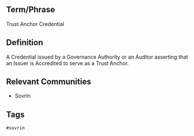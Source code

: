 ## Term/Phrase
Trust Anchor Credential

## Definition
A Credential issued by a Governance Authority or an Auditor asserting that an Issuer is Accredited to serve as a Trust Anchor.

## Relevant Communities
* Sovrin

## Tags
```
#sovrin
```
